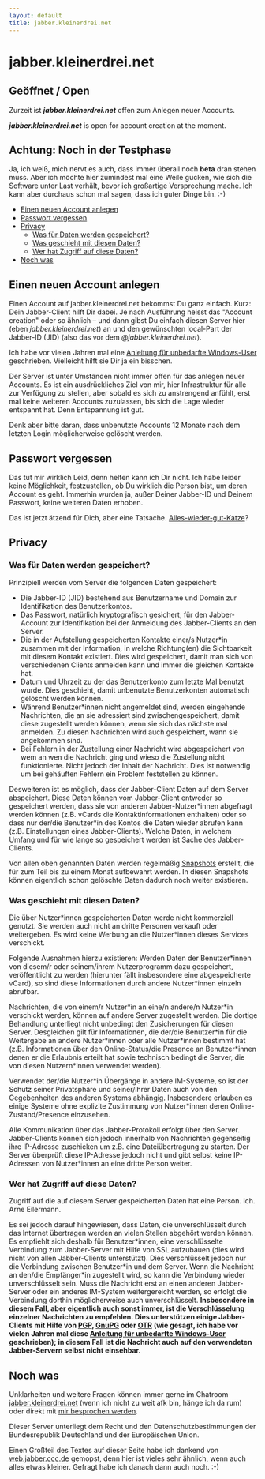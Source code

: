 ```yaml
---
layout: default
title: jabber.kleinerdrei.net
---
```

# jabber.kleinerdrei.net

<div class="alert alert-success">
  <h2>Geöffnet / Open</h2>
  <p>Zurzeit ist <strong><em>jabber.kleinerdrei.net</em></strong> offen zum Anlegen neuer Accounts.</p>
  <p><strong><em>jabber.kleinerdrei.net</em></strong> is open for account creation at the moment.</p>
</div>

<!---
<div class="alert alert-error">
  <h2>Registration Closed!</h2>
  <strong><em>jabber.kleinerdrei.net</em></strong> is closed for registration at the moment. Try again in a while.
</div>
-->

<div class="alert alert-block">
  <h2>Achtung: Noch in der Testphase</h2>
  <p>Ja, ich weiß, mich nervt es auch, dass immer überall noch <strong>beta</strong> dran stehen muss. Aber ich möchte hier zumindest mal eine Weile gucken, wie sich die Software unter Last verhält, bevor ich großartige Versprechung mache. Ich kann aber durchaus schon mal sagen, dass ich guter Dinge bin. :-)</p>
</div>

* [Einen neuen Account anlegen](#einen_neuen_account_anlegen)
* [Passwort vergessen](#passwort_vergessen)
* [Privacy](#privacy)
  * [Was für Daten werden gespeichert?](#was_fr_daten_werden_gespeichert)
  * [Was geschieht mit diesen Daten?](#was_geschieht_mit_diesen_daten)
  * [Wer hat Zugriff auf diese Daten?](#wer_hat_zugriff_auf_diese_daten)
* [Noch was](#noch_was)

## Einen neuen Account anlegen

Einen Account auf jabber.kleinerdrei.net bekommst Du ganz einfach. Kurz: Dein Jabber-Client hilft Dir dabei. Je nach Ausführung heisst das "Account creation" oder so ähnlich – und dann gibst Du einfach diesen Server hier (eben *jabber.kleinerdrei.net*) an und den gewünschten local-Part der Jabber-ID (JID) (also das vor dem *@jabber.kleinerdrei.net*).

Ich habe vor vielen Jahren mal eine [Anleitung für unbedarfte Windows-User](/legacy/2008-01-18-verschlusseltes-chatten-mit-pidgin-und-otr-unter-windows-fur-anfanger) geschrieben. Vielleicht hilft sie Dir ja ein bisschen.

Der Server ist unter Umständen nicht immer offen für das anlegen neuer Accounts. Es ist ein ausdrückliches Ziel von mir, hier Infrastruktur für alle zur Verfügung zu stellen, aber sobald es sich zu anstrengend anfühlt, erst mal keine weiteren Accounts zuzulassen, bis sich die Lage wieder entspannt hat. Denn Entspannung ist gut.

Denk aber bitte daran, dass unbenutzte Accounts 12 Monate nach dem letzten Login möglicherweise gelöscht werden.

## Passwort vergessen

Das tut mir wirklich Leid, denn helfen kann ich Dir nicht. Ich habe leider keine Möglichkeit, festzustellen, ob Du wirklich die Person bist, um deren Account es geht. Immerhin wurden ja, außer Deiner Jabber-ID und Deinem Passwort, keine weiteren Daten erhoben.

Das ist jetzt ätzend für Dich, aber eine Tatsache. [Alles-wieder-gut-Katze](http://pattex.soup.io/post/308768587/Jetzt-ist-alles-wieder-gut-Katze)?

## Privacy

### Was für Daten werden gespeichert?
Prinzipiell werden vom Server die folgenden Daten gespeichert:

* Die Jabber-ID (JID) bestehend aus Benutzername und Domain zur Identifikation des Benutzerkontos.
* Das Passwort, natürlich kryptografisch gesichert, für den Jabber-Account zur Identifikation bei der Anmeldung des Jabber-Clients an den Server.
* Die in der Aufstellung gespeicherten Kontakte einer/s Nutzer\*in zusammen mit der Information, in welche Richtung(en) die Sichtbarkeit mit diesem Kontakt existiert. Dies wird gespeichert, damit man sich von verschiedenen Clients anmelden kann und immer die gleichen Kontakte hat.
* Datum und Uhrzeit zu der das Benutzerkonto zum letzte Mal benutzt wurde. Dies geschieht, damit unbenutzte Benutzerkonten automatisch gelöscht werden können.
* Während Benutzer\*innen nicht angemeldet sind, werden eingehende Nachrichten, die an sie adressiert sind zwischengespeichert, damit diese zugestellt werden können, wenn sie sich das nächste mal anmelden. Zu diesen Nachrichten wird auch gespeichert, wann sie angekommen sind.
* Bei Fehlern in der Zustellung einer Nachricht wird abgespeichert von wem an wen die Nachricht ging und wieso die Zustellung nicht funktionierte. Nicht jedoch der Inhalt der Nachricht. Dies ist notwendig um bei gehäuften Fehlern ein Problem feststellen zu können.

Desweiteren ist es möglich, dass der Jabber-Client Daten auf dem Server abspeichert. Diese Daten können vom Jabber-Client entweder so gespeichert werden, dass sie von anderen Jabber-Nutzer\*innen abgefragt werden können (z.B. vCards die Kontaktinformationen enthalten) oder so dass nur der/die Benutzer\*in des Kontos die Daten wieder abrufen kann (z.B. Einstellungen eines Jabber-Clients).
Welche Daten, in welchem Umfang und für wie lange so gespeichert werden ist Sache des Jabber-Clients.

Von allen oben genannten Daten werden regelmäßig [Snapshots](https://de.wikipedia.org/wiki/Schnappschuss_%28Informationstechnik%29) erstellt, die für zum Teil bis zu einem Monat aufbewahrt werden. In diesen Snapshots können eigentlich schon gelöschte Daten dadurch noch weiter existieren.

### Was geschieht mit diesen Daten?

Die über Nutzer\*innen gespeicherten Daten werde nicht kommerziell genutzt. Sie werden auch nicht an dritte Personen verkauft oder weitergeben. Es wird keine Werbung an die Nutzer\*innen dieses Services verschickt.

Folgende Ausnahmen hierzu existieren: Werden Daten der Benutzer\*innen von diesem/r oder seinem/ihrem Nutzerprogramm dazu gespeichert, veröffentlicht zu werden (hierunter fällt insbesondere eine abgespeicherte vCard), so sind diese Informationen durch andere Nutzer\*innen einzeln abrufbar.

Nachrichten, die von einem/r Nutzer\*in an eine/n andere/n Nutzer\*in verschickt werden, können auf andere Server zugestellt werden. Die dortige Behandlung unterliegt nicht unbedingt den Zusicherungen für diesen Server. Desgleichen gilt für Informationen, die der/die Benutzer\*in für die Weitergabe an andere Nutzer\*innen oder alle Nutzer\*innen bestimmt hat (z.B. Informationen über den Online-Status/die Presence an Benutzer\*innen denen er die Erlaubnis erteilt hat sowie technisch bedingt die Server, die von diesen Nutzern\*innen verwendet werden).

Verwendet der/die Nutzer\*in Übergänge in andere IM-Systeme, so ist der Schutz seiner Privatsphäre und seiner/ihrer Daten auch von den Gegebenheiten des anderen Systems abhängig. Insbesondere erlauben es einige Systeme ohne explizite Zustimmung von Nutzer\*innen deren Online-Zustand/Presence einzusehen.

Alle Kommunikation über das Jabber-Protokoll erfolgt über den Server. Jabber-Clients können sich jedoch innerhalb von Nachrichten gegenseitig ihre IP-Adresse zuschicken um z.B. eine Dateiübertragung zu starten. Der Server überprüft diese IP-Adresse jedoch nicht und gibt selbst keine IP-Adressen von Nutzer\*innen an eine dritte Person weiter.

### Wer hat Zugriff auf diese Daten?

Zugriff auf die auf diesem Server gespeicherten Daten hat eine Person. Ich. Arne Eilermann.

Es sei jedoch darauf hingewiesen, dass Daten, die unverschlüsselt durch das Internet übertragen werden an vielen Stellen abgehört werden können. Es empfiehlt sich deshalb für Benutzer\*innen, eine verschlüsselte Verbindung zum Jabber-Server mit Hilfe von SSL aufzubauen (dies wird nicht von allen Jabber-Clients unterstützt). Dies verschlüsselt jedoch nur die Verbindung zwischen Benutzer\*in und dem Server. Wenn die Nachricht an den/die Empfänger\*in zugestellt wird, so kann die Verbindung wieder unverschlüsselt sein. Muss die Nachricht erst an einen anderen Jabber-Server oder ein anderes IM-System weitergereicht werden, so erfolgt die Verbindung dorthin möglicherweise auch unverschlüsselt. **Insbesondere in diesem Fall, aber eigentlich auch sonst immer, ist die Verschlüsselung einzelner Nachrichten zu empfehlen. Dies unterstützen einige Jabber-Clients mit Hilfe von [PGP](https://de.wikipedia.org/wiki/Pretty_Good_Privacy), [GnuPG](https://de.wikipedia.org/wiki/GNU_Privacy_Guard) oder [OTR](https://de.wikipedia.org/wiki/Off-the-Record_Messaging) (wie gesagt, ich habe vor vielen Jahren mal diese [Anleitung für unbedarfte Windows-User](/legacy/2008-01-18-verschlusseltes-chatten-mit-pidgin-und-otr-unter-windows-fur-anfanger) geschrieben); in diesem Fall ist die Nachricht auch auf den verwendeten Jabber-Servern selbst nicht einsehbar.**

## Noch was
Unklarheiten und weitere Fragen können immer gerne im Chatroom [jabber.kleinerdrei.net](xmpp:jabber.kleinerdrei.net@conference.jabber.kleinerdrei.net?join) (wenn ich nicht zu weit afk bin, hänge ich da rum) oder direkt mit [mir besprochen werden](/about#contact_me).

Dieser Server unterliegt dem Recht und den Datenschutzbestimmungen der Bundesrepublik Deutschland und der Europäischen Union.

Einen Großteil des Textes auf dieser Seite habe ich dankend von [web.jabber.ccc.de](http://web.jabber.ccc.de) gemopst, denn hier ist vieles sehr ähnlich, wenn auch alles etwas kleiner. Gefragt habe ich danach dann auch noch. :-)
